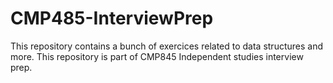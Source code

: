 # CMP485-InterviewPrep

This repository contains a bunch of exercices related to data structures and more. This repository is part of 
CMP845 Independent studies interview prep.
